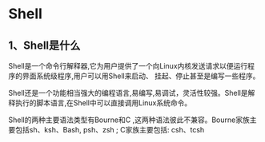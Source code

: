 # Shell

## 1、Shell是什么

Shell是一个命令行解释器,它为用户提供了一个向Linux内核发送请求以便运行程序的界面系统级程序,用户可以用Shell来启动、  挂起、停止甚至是编写一些程序。

Shell还是一个功能相当强大的编程语言,易编写,易调试，灵活性较强。Shell是解释执行的脚本语言,在Shell中可以直接调用Linux系统命令。

Shell的两种主要语法类型有Bourne和C ,这两种语法彼此不兼容。Bourne家族主要包括sh、ksh、Bash, psh、zsh ; C家族主要包括: csh、tcsh


